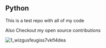 ## Python

This is a test repo with all of my code

Also Checkout my open source contributions

![1_wizgusfeugiss7vkfl4dea](https://user-images.githubusercontent.com/36649901/46576944-2e19d880-c9a6-11e8-916d-3eaf2bb49284.jpeg)
